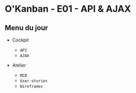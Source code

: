 # O'Kanban - E01 - API & AJAX

## Menu du jour

- Cockpit
  - `API`
  - `AJAX`

- Atelier
  - `MCD`
  - `User-stories`
  - `Wireframes`
